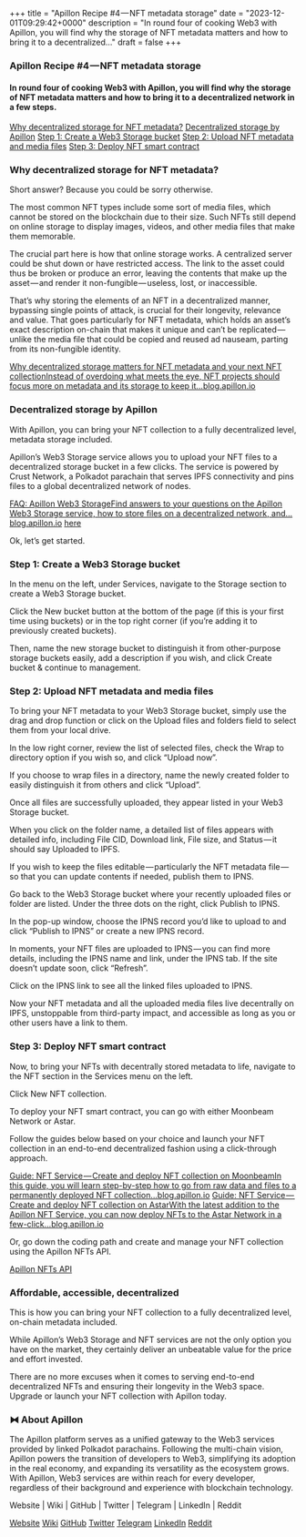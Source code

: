 +++
title = "Apillon Recipe #4 — NFT metadata storage"
date = "2023-12-01T09:29:42+0000"
description = "In round four of cooking Web3 with Apillon, you will find why the storage of NFT metadata matters and how to bring it to a decentralized…"
draft = false
+++

### Apillon Recipe #4 — NFT metadata storage


#### In round four of cooking Web3 with Apillon, you will find why the storage of NFT metadata matters and how to bring it to a decentralized network in a few steps.

[Why decentralized storage for NFT metadata?](#223f)
[Decentralized storage by Apillon](#ed28)
[Step 1: Create a Web3 Storage bucket](#a24a)
[Step 2: Upload NFT metadata and media files](#b88a)
[Step 3: Deploy NFT smart contract](#169b)

### Why decentralized storage for NFT metadata?


Short answer? Because you could be sorry otherwise.


The most common NFT types include some sort of media files, which cannot be stored on the blockchain due to their size. Such NFTs still depend on online storage to display images, videos, and other media files that make them memorable.


The crucial part here is how that online storage works. A centralized server could be shut down or have restricted access. The link to the asset could thus be broken or produce an error, leaving the contents that make up the asset — and render it non-fungible — useless, lost, or inaccessible.


That’s why storing the elements of an NFT in a decentralized manner, bypassing single points of attack, is crucial for their longevity, relevance and value. That goes particularly for NFT metadata, which holds an asset’s exact description on-chain that makes it unique and can’t be replicated — unlike the media file that could be copied and reused ad nauseam, parting from its non-fungible identity.

[Why decentralized storage matters for NFT metadata and your next NFT collectionInstead of overdoing what meets the eye, NFT projects should focus more on metadata and its storage to keep it…blog.apillon.io](https://blog.apillon.io/why-decentralized-storage-matters-for-nft-metadata-and-your-next-nft-collection-b7b90fc3762)

### Decentralized storage by Apillon


With Apillon, you can bring your NFT collection to a fully decentralized level, metadata storage included.


Apillon’s Web3 Storage service allows you to upload your NFT files to a decentralized storage bucket in a few clicks. The service is powered by Crust Network, a Polkadot parachain that serves IPFS connectivity and pins files to a global decentralized network of nodes.

[FAQ: Apillon Web3 StorageFind answers to your questions on the Apillon Web3 Storage service, how to store files on a decentralized network, and…blog.apillon.io](https://blog.apillon.io/faq-apillon-web3-storage-c99a9b0e8b12)
[here](https://wiki.apillon.io/build/2-storage-api.html)

Ok, let’s get started.


### Step 1: Create a Web3 Storage bucket


In the menu on the left, under Services, navigate to the Storage section to create a Web3 Storage bucket.


Click the New bucket button at the bottom of the page (if this is your first time using buckets) or in the top right corner (if you’re adding it to previously created buckets).


Then, name the new storage bucket to distinguish it from other-purpose storage buckets easily, add a description if you wish, and click Create bucket & continue to management.


### Step 2: Upload NFT metadata and media files


To bring your NFT metadata to your Web3 Storage bucket, simply use the drag and drop function or click on the Upload files and folders field to select them from your local drive.


In the low right corner, review the list of selected files, check the Wrap to directory option if you wish so, and click “Upload now”.


If you choose to wrap files in a directory, name the newly created folder to easily distinguish it from others and click “Upload”.


Once all files are successfully uploaded, they appear listed in your Web3 Storage bucket.


When you click on the folder name, a detailed list of files appears with detailed info, including File CID, Download link, File size, and Status — it should say Uploaded to IPFS.


If you wish to keep the files editable — particularly the NFT metadata file — so that you can update contents if needed, publish them to IPNS.


Go back to the Web3 Storage bucket where your recently uploaded files or folder are listed. Under the three dots on the right, click Publish to IPNS.


In the pop-up window, choose the IPNS record you’d like to upload to and click “Publish to IPNS” or create a new IPNS record.


In moments, your NFT files are uploaded to IPNS — you can find more details, including the IPNS name and link, under the IPNS tab. If the site doesn’t update soon, click “Refresh”.


Click on the IPNS link to see all the linked files uploaded to IPNS.


Now your NFT metadata and all the uploaded media files live decentrally on IPFS, unstoppable from third-party impact, and accessible as long as you or other users have a link to them.


### Step 3: Deploy NFT smart contract


Now, to bring your NFTs with decentrally stored metadata to life, navigate to the NFT section in the Services menu on the left.


Click New NFT collection.


To deploy your NFT smart contract, you can go with either Moonbeam Network or Astar.


Follow the guides below based on your choice and launch your NFT collection in an end-to-end decentralized fashion using a click-through approach.

[Guide: NFT Service — Create and deploy NFT collection on MoonbeamIn this guide, you will learn step-by-step how to go from raw data and files to a permanently deployed NFT collection…blog.apillon.io](https://blog.apillon.io/guide-nft-service-pt-2-create-and-deploy-nft-collection-on-moonbeam-2d7eedf79756)
[Guide: NFT Service — Create and deploy NFT collection on AstarWith the latest addition to the Apillon NFT Service, you can now deploy NFTs to the Astar Network in a few-click…blog.apillon.io](https://blog.apillon.io/guide-nft-service-create-and-deploy-nft-collection-on-astar-3d6674994b0f)

Or, go down the coding path and create and manage your NFT collection using the Apillon NFTs API.

[Apillon NFTs API](https://wiki.apillon.io/build/4-nfts-api.html)

### Affordable, accessible, decentralized


This is how you can bring your NFT collection to a fully decentralized level, on-chain metadata included.


While Apillon’s Web3 Storage and NFT services are not the only option you have on the market, they certainly deliver an unbeatable value for the price and effort invested.


There are no more excuses when it comes to serving end-to-end decentralized NFTs and ensuring their longevity in the Web3 space. Upgrade or launch your NFT collection with Apillon today.


### ⧓ About Apillon


The Apillon platform serves as a unified gateway to the Web3 services provided by linked Polkadot parachains. Following the multi-chain vision, Apillon powers the transition of developers to Web3, simplifying its adoption in the real economy, and expanding its versatility as the ecosystem grows. With Apillon, Web3 services are within reach for every developer, regardless of their background and experience with blockchain technology.


Website | Wiki | GitHub | Twitter | Telegram | LinkedIn | Reddit

[Website](https://apillon.io/)
[Wiki](https://wiki.apillon.io/)
[GitHub](https://github.com/Apillon-web3)
[Twitter](https://twitter.com/apillon)
[Telegram](https://t.me/Apillon)
[LinkedIn](https://www.linkedin.com/company/apillon/)
[Reddit](https://www.reddit.com/r/apillon/)